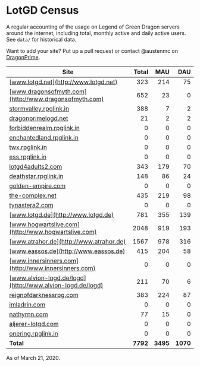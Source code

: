 # LotGD Census
A regular accounting of the usage on Legend of Green Dragon servers around the internet, including total, monthly active and daily active users. See `data/` for historical data.

Want to add your site? Put up a pull request or contact @austenmc on [DragonPrime](http://dragonprime.net).


Site | Total | MAU | DAU
--- | ---:| ---:| ---:
[www.lotgd.net](http://www.lotgd.net)|323|214|75
[www.dragonsofmyth.com](http://www.dragonsofmyth.com)|652|23|0
[stormvalley.rpglink.in](http://stormvalley.rpglink.in)|388|7|2
[dragonprimelogd.net](http://dragonprimelogd.net)|21|2|2
[forbiddenrealm.rpglink.in](http://forbiddenrealm.rpglink.in)|0|0|0
[enchantedland.rpglink.in](http://enchantedland.rpglink.in)|0|0|0
[twx.rpglink.in](http://twx.rpglink.in)|0|0|0
[ess.rpglink.in](http://ess.rpglink.in)|0|0|0
[lotgd4adults2.com](http://lotgd4adults2.com)|343|179|70
[deathstar.rpglink.in](http://deathstar.rpglink.in)|148|86|24
[golden-empire.com](http://golden-empire.com)|0|0|0
[the-complex.net](http://the-complex.net)|435|219|98
[tynastera2.com](http://tynastera2.com)|0|0|0
[www.lotgd.de](http://www.lotgd.de)|781|355|139
[www.hogwartslive.com](http://www.hogwartslive.com)|2048|919|193
[www.atrahor.de](http://www.atrahor.de)|1567|978|316
[www.eassos.de](http://www.eassos.de)|415|204|58
[www.innersinners.com](http://www.innersinners.com)|0|0|0
[www.alvion-logd.de/logd](http://www.alvion-logd.de/logd)|211|70|6
[reignofdarknessrpg.com](http://reignofdarknessrpg.com)|383|224|87
[imladrin.com](http://imladrin.com)|0|0|0
[nathyrnn.com](http://nathyrnn.com)|77|15|0
[aljerer-lotgd.com](http://aljerer-lotgd.com)|0|0|0
[onering.rpglink.in](http://onering.rpglink.in)|0|0|0
**Total**|**7792**|**3495**|**1070**

As of March 21, 2020.
